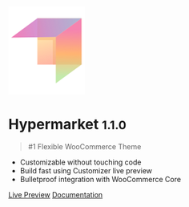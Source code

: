![logo](img/mypreview-logo.png)

# Hypermarket <small>1.1.0</small>

> #1 Flexible WooCommerce Theme

- Customizable without touching code
- Build fast using Customizer live preview
- Bulletproof integration with WooCommerce Core


[Live Preview](https://demo.mypreview.one/hypermarket/)
[Documentation](#hypermarket-wordpress-theme)

